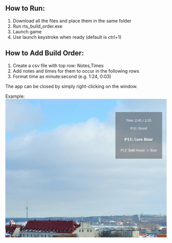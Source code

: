 ## How to Run:
1. Download all the files and place them in the same folder
2. Run rts_build_order.exe
3. Launch game
4. Use launch keystroke when ready (default is ctrl+1)

## How to Add Build Order:
1. Create a csv file with top row: Notes,Times
2. Add notes and times for them to occur in the following rows
3. Format time as minute:second (e.g. 1:24, 0:03)

The app can be closed by simply right-clicking on the window.

Example:
![alt text](https://github.com/gangrel2321/RTS-Build-Order-Assistant/blob/master/Capture.PNG "AoE2 Scrush Example")

